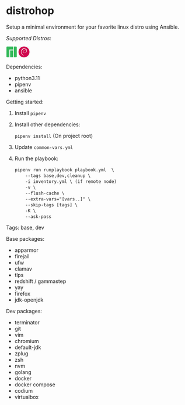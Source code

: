 # distrohop

Setup a minimal environment for your favorite linux distro using Ansible.

_Supported Distros_:

<p float="left">
    <img src="images/manjaro-icon.png" width="30" height="30"/>
    <img src="images/debian-icon.png" width="30" height="30"/>
</p>

Dependencies: 

 - python3.11 
 - pipenv
 - ansible

Getting started:

1. Install `pipenv`

2. Install other dependencies:

    `pipenv install` (On project root)

3. Update `common-vars.yml`

3. Run the playbook:

    ```
    pipenv run runplaybook playbook.yml  \
        --tags base,dev,cleanup \
        -i inventory.yml \ (if remote node)
        -v \
        --flush-cache \
        --extra-vars="[vars..]" \
        --skip-tags [tags] \
        -K \
        --ask-pass
    ```

Tags: base, dev

Base packages:

- apparmor
- firejail
- ufw
- clamav
- tlps
- redshift / gammastep
- yay
- firefox
- jdk-openjdk 

Dev packages:

- terminator
- git
- vim
- chromium
- default-jdk
- zplug
- zsh
- nvm
- golang
- docker
- docker compose
- codium
- virtualbox